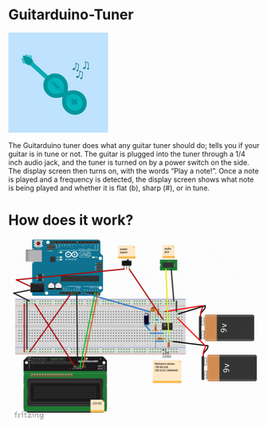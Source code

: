 # Guitarduino-Tuner

<img src="./guitarduino.jpg" data-canonical-src="guitarduino.jpg" width="200" height="200" />

The Guitarduino tuner does what any guitar tuner should do; tells you if your guitar is in tune or not. The guitar is plugged into the tuner through a 1/4 inch audio jack, and the tuner is turned on by a power switch on the side. The display screen then turns on, with the words “Play a note!”. Once a note is played and a frequency is detected, the display screen shows what note is being played and whether it is flat (b), sharp (#), or in tune. 

# How does it work?

<img src="./tuner-schematic-1024x730.png" data-canonical-src="./tuner-schematic-1024x730.png" width="512" height="365"/>



